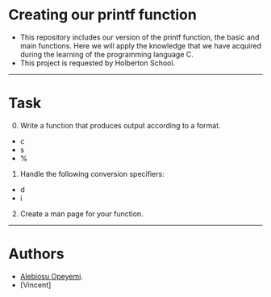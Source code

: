**Creating our printf function**
============================
- This repository includes our version of the printf function, the basic and main functions.
Here we will apply the knowledge that we have acquired during the learning of the programming language C.
- This project is requested by Holberton School.
----------------------------
**Task**
======

0. Write a function that produces output according to a format.
- c
- s
- %

1. Handle the following conversion specifiers:
- d
- i

2. Create a man page for your function.
-----------------------------
**Authors**
=========
- [Alebiosu Opeyemi](https://github.com/AlepsGitHub).
- [Vincent]
